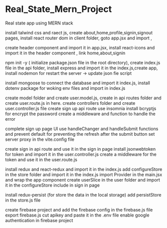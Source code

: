 # Real_State_Mern_Project
Real state app using MERN stack

install talwind css and raect js,
create about,home,profile,signin,signout pages,
install react router dom in client folder,
goto app.jsx and import ,

create header component and import it in app.jsx,
install react-icons and import it in the header component ,
link home,about,signin

npm init -y ( initialize package.json file in the root directory),
create index.js file in the api folder,
install express and import it in the index.js,create app,
install nodemon for restart the server -> update json fie script

install mongoose to connect the database and import it index.js,
install dotenv package for woking env files and import in index.js

create model folder and create user.model.js,
create in api routes folder and create user.route.js in here.
create controllers folder and create user.controller.js file
create sign up api route use insomnia
install bcryptjs for encrypt the password
create a middleware and function to handle the error

complete sign up page UI
use handleChanger and handleSubmit functions and prevent default for 
preventing the refresh after the submit button
set server proxy in the vite.config file

create sign in api route and use it in the sign in page
install jsonwebtoken for token and import it in the user.controller.js
create a middleware for the token and use it in the user.route.js

install redux and react-redux and import it in the index.js
add configureStore in the store folder and import it in the index.js
import Provider in the main.jsx and wrap the app component
create userSlice in the user folder and import it in the configureStore
include in sign in page

install redux-persist (for store the data in the local storage)
add persistStore in the store.js file

create firebase project and add the firebase config in the firebase.js file
export firebase.js
cut apikey and paste it in the .env file
enable google authentication in firebase project